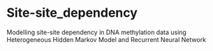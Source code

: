 # Site-site_dependency
Modelling site-site dependency in DNA methylation data using Heterogeneous Hidden Markov Model and Recurrent Neural Network
